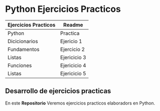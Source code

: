 # Python Ejercicios Practicos

| Ejercicios Practicos | Readme     |
|----------------------|------------|
|Python                |Practica    |
|Dicicionarios         |Ejericio 1  |  
|Fundamentos           |Ejercicio 2 |
|Listas                |Ejericicio 3|
|Funciones             |Ejericicio 4|
|Listas                |Ejericicio 5|

## Desarrollo de ejercicios practicas

En este **Repositorio** Veremos ejercicios practicos elaboradors en Python. 

